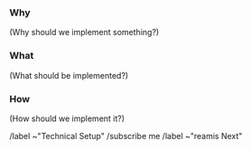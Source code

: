 ### Why

(Why should we implement something?)

### What

(What should be implemented?)

### How

(How should we implement it?)

/label ~"Technical Setup"
/subscribe me
/label ~"reamis Next"
